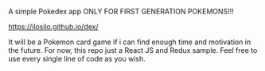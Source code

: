 A simple Pokedex app ONLY FOR FIRST GENERATION POKEMONS!!! 

https://ilosilo.github.io/dex/

It will be a Pokemon card game if i can find enough time and motivation in the future. 
For now, this repo just a React JS and Redux sample. Feel free to use every single line of code as you wish.
